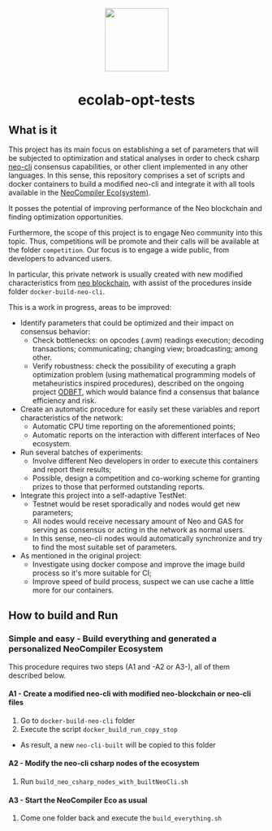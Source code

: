 <p align="center">
    <img
      src="http://res.cloudinary.com/dnh3we6el/image/upload/v1519941321/NeoResearch-Logo.png"
      width="125px;">
</p>

<h1 align="center">ecolab-opt-tests</h1>

## What is it

This project has its main focus on establishing a set of parameters that will be subjected to optimization and statical analyses in order to check csharp [neo-cli](https://github.com/neo-project/neo-cli) consensus capabilities, or other client implemented in any other languages.
In this sense, this repository comprises a set of scripts and docker containers to build a modified neo-cli and integrate it
with all tools available in the [NeoCompiler Eco(system)](https://github.com/NeoResearch/neocompiler-eco).

It posses the potential of improving performance of the Neo blockchain and finding optimization opportunities.

Furthermore, the scope of this project is to engage Neo community into this topic.
Thus, competitions will be promote and their calls will be available at the folder `competition`.
Our focus is to engage a wide public, from developers to advanced users.

In particular, this private network is usually created with new modified characteristics from [neo blockchain](https://github.com/neo-project/neo/), with assist of the procedures inside folder `docker-build-neo-cli`.

This is a work in progress, areas to be improved:

* Identify parameters that could be optimized and their impact on consensus behavior:
  - Check bottlenecks: on opcodes (.avm) readings execution; decoding transactions; communicating; changing view; broadcasting; among other.
  - Verify robustness: check the possibility of executing a graph optimization problem (using mathematical programming models of metaheuristics inspired procedures), described on the ongoing project [ODBFT](https://github.com/NeoResearch/ODBFT), which would balance find a consensus that balance efficiency and risk.  
* Create an automatic procedure for easily set these variables and report characteristics of the network:
  - Automatic CPU time reporting on the aforementioned points;
  - Automatic reports on the interaction with different interfaces of Neo ecosystem.
* Run several batches of experiments:
  - Involve different Neo developers in order to execute this containers and report their results;
  - Possible, design a competition and co-working scheme for granting prizes to those that performed outstanding reports.
* Integrate this project into a self-adaptive TestNet:
  - Testnet would be reset sporadically and nodes would get new parameters;
  - All nodes would receive necessary amount of Neo and GAS for serving as consensus or acting in the network as normal users.
  - In this sense, neo-cli nodes would automatically synchronize and try to find the most suitable set of parameters.  
* As mentioned in the original project:
  - Investigate using docker compose and improve the image build process so it's more suitable for CI;
  - Improve speed of build process, suspect we can use cache a little more for our containers.

## How to build and Run

### Simple and easy - Build everything and generated a personalized NeoCompiler Ecosystem

This procedure requires two steps (A1 and -A2 or A3-), all of them described below.

#### A1 - Create a modified neo-cli with modified neo-blockchain or neo-cli files

1. Go to `docker-build-neo-cli` folder
1. Execute the script `docker_build_run_copy_stop`
  - As result, a new `neo-cli-built` will be copied to this folder

#### A2 - Modify the neo-cli csharp nodes of the ecosystem

1. Run `build_neo_csharp_nodes_with_builtNeoCli.sh`


#### A3 - Start the NeoCompiler Eco as usual

1. Come one folder back and execute the `build_everything.sh`
